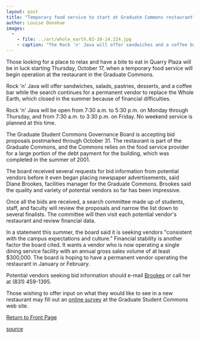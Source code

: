 ```yaml
---
layout: post
title: "Temporary food service to start at Graduate Commons restaurant"
author: Louise Donahue
images:
  -
    - file: ../art/whole_earth.02-10-14.224.jpg
    - caption: "The Rock 'n' Java will offer sandwiches and a coffee bar in the Graduate Commons restaurant, formerly the Whole Earth. Photo: UCSC Photo Services"
---
```


Those looking for a place to relax and have a bite to eat in Quarry Plaza will be in luck starting Thursday, October 17, when a temporary food service will begin operation at the restaurant in the Graduate Commons.

Rock 'n' Java will offer sandwiches, salads, pastries, desserts, and a coffee bar while the search continues for a permanent vendor to replace the Whole Earth, which closed in the summer because of financial difficulties.

Rock 'n' Java will be open from 7:30 a.m. to 5:30 p.m. on Monday through Thursday, and from 7:30 a.m. to 3:30 p.m. on Friday. No weekend service is planned at this time.

The Graduate Student Commons Governance Board is accepting bid proposals postmarked through October 31. The restaurant is part of the Graduate Commons, and the Commons relies on the food service provider for a large portion of the debt payment for the building, which was completed in the summer of 2001.

The board received several requests for bid information from potential vendors before it even began placing newspaper advertisements, said Diane Brookes, facilities manager for the Graduate Commons. Brookes said the quality and variety of potential vendors so far has been impressive.

Once all the bids are received, a search committee made up of students, staff, and faculty will review the proposals and narrow the list down to several finalists. The committee will then visit each potential vendor's restaurant and review financial data.

In a statement this summer, the board said it is seeking vendors "consistent with the campus expectations and culture." Financial stability is another factor the board cited. It wants a vendor who is now operating a single dining service facility with an annual gross sales volume of at least $300,000. The board is hoping to have a permanent vendor operating the restaurant in January or February.

Potential vendors seeking bid information should e-mail [Brookes][1] or call her at (831) 459-1395.

Those wishing to offer input on what they would like to see in a new restaurant may fill out an [online survey][2] at the Graduate Student Commons web site.

  

[Return to Front Page][3]

[1]: mailto:dbrookes@cats.ucsc.edu
[2]: http://www2.ucsc.edu/gradcommons/rest_survey.html
[3]: http://currents.ucsc.edu/

[source](http://www1.ucsc.edu/currents/02-03/10-14/whole_earth.html "Permalink to whole_earth")
